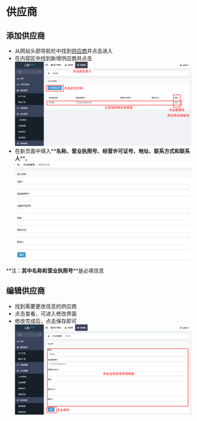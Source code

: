 # 供应商

## 添加供应商
- 从网站头部导航栏中找到[供应商](https://58ee.top/provider)并点击进入
- 在内容区中找到新增供应商并点击
  ![供应商首页](images/供应商首页.png)
- 在新页面中填入**__名称__**、**__营业执照号__**、**__经营许可证号__**、**__地址__**、**__联系方式__**和**__联系人__**。
  ![供应商新建](images/供应商新建.png)

**注：**其中**__名称__**和**__营业执照号__**是必填信息

## 编辑供应商
- 找到需要更改信息的供应商
- 点击查看，可进入修改界面
- 修改完成后，点击保存即可
  ![供应商编辑](images/供应商编辑.png)

